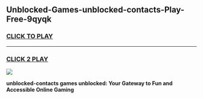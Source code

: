 
## Unblocked-Games-unblocked-contacts-Play-Free-9qyqk
<h3>
<a href="https://premium76.site?title=unblocked-contacts&ref=21A">CLICK TO PLAY</a></h3>
<hr>

<h3>
<a href="https://premium76.site?title=unblocked-contacts&ref=21A">CLICK 2 PLAY</a>
  
</h3>

<a href="https://premium76.site?title=unblocked-contacts&ref=21A"><img src="https://clearcache.store/games.png"></a>


**unblocked-contacts games unblocked: Your Gateway to Fun and Accessible Online Gaming**
